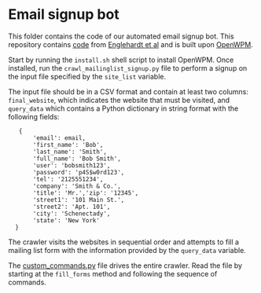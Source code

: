 # Email signup bot
This folder contains the code of our automated email signup bot. This repository contains [code](https://github.com/citp/email_tracking) from [Englehardt et al](https://petsymposium.org/2018/files/papers/issue1/paper42-2018-1-source.pdf) and is built upon [OpenWPM](https://github.com/mozilla/openwpm).

Start by running the `install.sh` shell script to install OpenWPM. Once installed, run the `crawl_mailinglist_signup.py` file to perform a signup on the input file specified by the `site_list` variable.

The input file should be in a CSV format and contain at least two columns: `final_website`, which indicates the website that must be visited, and `query_data` which contains a Python dictionary in string format with the following fields:

	   { 
	   	   'email': email,
	   	   'first_name': 'Bob',
	   	   'last_name': 'Smith',
	   	   'full_name': 'Bob Smith',
	   	   'user': 'bobsmith123',
	   	   'password': 'p4S$w0rd123',
	   	   'tel': '2125551234',
	   	   'company': 'Smith & Co.',
	   	   'title': 'Mr.','zip': '12345',
	   	   'street1': '101 Main St.',
	   	   'street2': 'Apt. 101',
	   	   'city': 'Schenectady',
	   	   'state': 'New York'
	  }

The crawler visits the websites in sequential order and attempts to fill a mailing list form with the information provided by the `query_data` variable.

The [custom_commands.py](https://github.com/citp/election-emails/blob/main/email-signup/automation/Commands/custom_commands.py) file drives the entire crawler. Read the file by starting at the `fill_forms` method and following the sequence of commands. 
